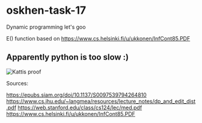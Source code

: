 # oskhen-task-17
Dynamic programming let's goo


E() function based on https://www.cs.helsinki.fi/u/ukkonen/InfCont85.PDF

## Apparently python is too slow :)

![Kattis proof](https://i.imgur.com/r93SIjz.png)



Sources:

https://epubs.siam.org/doi/10.1137/S0097539794264810
https://www.cs.jhu.edu/~langmea/resources/lecture_notes/dp_and_edit_dist.pdf
https://web.stanford.edu/class/cs124/lec/med.pdf
https://www.cs.helsinki.fi/u/ukkonen/InfCont85.PDF
